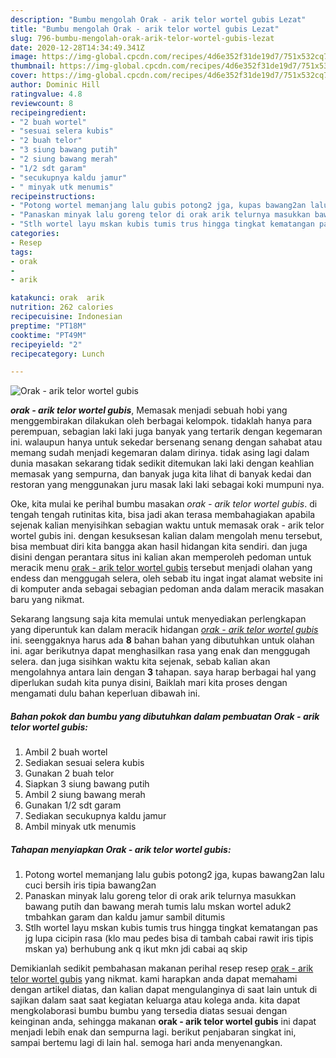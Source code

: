 ```yaml
---
description: "Bumbu mengolah Orak - arik telor wortel gubis Lezat"
title: "Bumbu mengolah Orak - arik telor wortel gubis Lezat"
slug: 796-bumbu-mengolah-orak-arik-telor-wortel-gubis-lezat
date: 2020-12-28T14:34:49.341Z
image: https://img-global.cpcdn.com/recipes/4d6e352f31de19d7/751x532cq70/orak-arik-telor-wortel-gubis-foto-resep-utama.jpg
thumbnail: https://img-global.cpcdn.com/recipes/4d6e352f31de19d7/751x532cq70/orak-arik-telor-wortel-gubis-foto-resep-utama.jpg
cover: https://img-global.cpcdn.com/recipes/4d6e352f31de19d7/751x532cq70/orak-arik-telor-wortel-gubis-foto-resep-utama.jpg
author: Dominic Hill
ratingvalue: 4.8
reviewcount: 8
recipeingredient:
- "2 buah wortel"
- "sesuai selera kubis"
- "2 buah telor"
- "3 siung bawang putih"
- "2 siung bawang merah"
- "1/2 sdt garam"
- "secukupnya kaldu jamur"
- " minyak utk menumis"
recipeinstructions:
- "Potong wortel memanjang lalu gubis potong2 jga, kupas bawang2an lalu cuci bersih iris tipia bawang2an"
- "Panaskan minyak lalu goreng telor di orak arik telurnya masukkan bawang putih dan bawang merah tumis lalu mskan wortel aduk2 tmbahkan garam dan kaldu jamur sambil ditumis"
- "Stlh wortel layu mskan kubis tumis trus hingga tingkat kematangan pas jg lupa cicipin rasa (klo mau pedes bisa di tambah cabai rawit iris tipis mskan ya) berhubung ank q ikut mkn jdi cabai aq skip"
categories:
- Resep
tags:
- orak
- 
- arik

katakunci: orak  arik 
nutrition: 262 calories
recipecuisine: Indonesian
preptime: "PT18M"
cooktime: "PT49M"
recipeyield: "2"
recipecategory: Lunch

---
```



![Orak - arik telor wortel gubis](https://img-global.cpcdn.com/recipes/4d6e352f31de19d7/751x532cq70/orak-arik-telor-wortel-gubis-foto-resep-utama.jpg)

<b><i>orak - arik telor wortel gubis</i></b>, Memasak menjadi sebuah hobi yang menggembirakan dilakukan oleh berbagai kelompok. tidaklah hanya para perempuan, sebagian laki laki juga banyak yang tertarik dengan kegemaran ini. walaupun hanya untuk sekedar bersenang senang dengan sahabat atau memang sudah menjadi kegemaran dalam dirinya. tidak asing lagi dalam dunia masakan sekarang tidak sedikit ditemukan laki laki dengan keahlian memasak yang sempurna, dan banyak juga kita lihat di banyak kedai dan restoran yang menggunakan juru masak laki laki sebagai koki mumpuni nya.



Oke, kita mulai ke perihal bumbu masakan <i>orak - arik telor wortel gubis</i>. di tengah tengah rutinitas kita, bisa jadi akan terasa membahagiakan apabila sejenak kalian menyisihkan sebagian waktu untuk memasak orak - arik telor wortel gubis ini. dengan kesuksesan kalian dalam mengolah menu tersebut, bisa membuat diri kita bangga akan hasil hidangan kita sendiri. dan juga disini dengan perantara situs ini kalian akan memperoleh pedoman untuk meracik menu <u>orak - arik telor wortel gubis</u> tersebut menjadi olahan yang endess dan menggugah selera, oleh sebab itu ingat ingat alamat website ini di komputer anda sebagai sebagian pedoman anda dalam meracik masakan baru yang nikmat.


Sekarang langsung saja kita memulai untuk menyediakan perlengkapan yang diperuntuk kan dalam meracik hidangan <u><i>orak - arik telor wortel gubis</i></u> ini. seenggaknya harus ada <b>8</b> bahan bahan yang dibutuhkan untuk olahan ini. agar berikutnya dapat menghasilkan rasa yang enak dan menggugah selera. dan juga sisihkan waktu kita sejenak, sebab kalian akan mengolahnya antara lain dengan <b>3</b> tahapan. saya harap berbagai hal yang diperlukan sudah kita punya disini, Baiklah mari kita proses dengan mengamati dulu bahan keperluan dibawah ini.

<!--inarticleads1-->

##### Bahan pokok dan bumbu yang dibutuhkan dalam pembuatan Orak - arik telor wortel gubis:

1. Ambil 2 buah wortel
1. Sediakan sesuai selera kubis
1. Gunakan 2 buah telor
1. Siapkan 3 siung bawang putih
1. Ambil 2 siung bawang merah
1. Gunakan 1/2 sdt garam
1. Sediakan secukupnya kaldu jamur
1. Ambil  minyak utk menumis




<!--inarticleads2-->

##### Tahapan menyiapkan Orak - arik telor wortel gubis:

1. Potong wortel memanjang lalu gubis potong2 jga, kupas bawang2an lalu cuci bersih iris tipia bawang2an
1. Panaskan minyak lalu goreng telor di orak arik telurnya masukkan bawang putih dan bawang merah tumis lalu mskan wortel aduk2 tmbahkan garam dan kaldu jamur sambil ditumis
1. Stlh wortel layu mskan kubis tumis trus hingga tingkat kematangan pas jg lupa cicipin rasa (klo mau pedes bisa di tambah cabai rawit iris tipis mskan ya) berhubung ank q ikut mkn jdi cabai aq skip




Demikianlah sedikit pembahasan makanan perihal resep resep <u>orak - arik telor wortel gubis</u> yang nikmat. kami harapkan anda dapat memahami dengan artikel diatas, dan kalian dapat mengulanginya di saat lain untuk di sajikan dalam saat saat kegiatan keluarga atau kolega anda. kita dapat mengkolaborasi bumbu bumbu yang tersedia diatas sesuai dengan keinginan anda, sehingga makanan <b>orak - arik telor wortel gubis</b> ini dapat menjadi lebih enak dan sempurna lagi. berikut penjabaran singkat ini, sampai bertemu lagi di lain hal. semoga hari anda menyenangkan.
